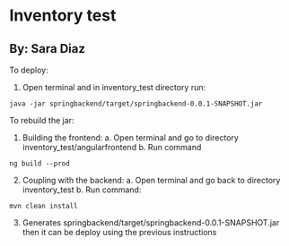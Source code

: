 # Inventory test
## By: Sara Diaz

To deploy: 

1. Open terminal and in inventory_test directory run: 
<pre><code>java -jar springbackend/target/springbackend-0.0.1-SNAPSHOT.jar</code></pre>

To rebuild the jar: 

1. Building the frontend: 
a. Open terminal and go to directory inventory_test/angularfrontend
b. Run command 
<pre><code>ng build --prod</code></pre>


2. Coupling with the backend: 
a. Open terminal and go back to directory inventory_test
b. Run command: 
<pre><code>mvn clean install</code></pre>

3. Generates springbackend/target/springbackend-0.0.1-SNAPSHOT.jar then it can be deploy using the previous instructions
